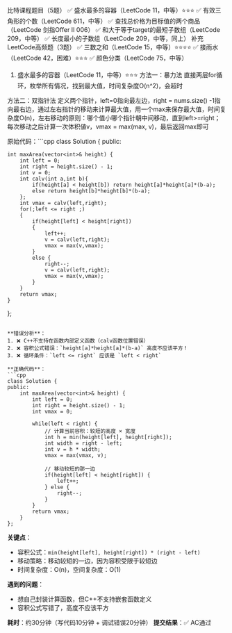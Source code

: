 比特课程题目（5题）
✅ 盛水最多的容器（LeetCode 11，中等）⭐⭐⭐
✅ 有效三角形的个数（LeetCode 611，中等）
✅ 查找总价格为目标值的两个商品（LeetCode 剑指Offer II 006）
✅ 和大于等于target的最短子数组（LeetCode 209，中等）
✅ 长度最小的子数组（LeetCode 209，中等，同上）
补充LeetCode高频题（3题）
✅ 三数之和（LeetCode 15，中等）⭐⭐⭐⭐
✅ 接雨水（LeetCode 42，困难）⭐⭐⭐
✅ 颜色分类（LeetCode 75，中等）


1. 盛水最多的容器（LeetCode 11，中等）⭐⭐⭐
方法一：暴力法
直接两层for循环，枚举所有情况，找到最大值，时间复杂度O(n^2)，会超时

方法二：双指针法
定义两个指针，left=0指向最左边，right = nums.size() -1指向最右边，通过左右指针的移动来计算最大值，用一个max来保存最大值，时间复杂度O(n)，左右移动的原则：哪个值小哪个指针朝中间移动，直到left>=right；每次移动之后计算一次体积値v，vmax = max(max, v)，最后返回max即可

原始代码：```cpp
class Solution {
public:
    
    int maxArea(vector<int>& height) {
        int left = 0;
        int right = height.size() - 1;
        int v = 0;
        int calv(int a,int b){
            if(height[a] < height[b]) return height[a]*height[a]*(b-a);
            else return height[b]*height[b]*(b-a);
        };
        int vmax = calv(left,right);
        for(;left <= right ;)
        {
            if(height[left] < height[right])
            {
                left++;
                v = calv(left,right);
                vmax = max(v,vmax);
            }
            else {
                right--;
                v = calv(left,right);
                vmax = max(v,vmax);
            }
        }
        return vmax;
    }
};
```

**错误分析**：
1. ❌ C++不支持在函数内部定义函数（calv函数位置错误）
2. ❌ 容积公式错误：`height[a]*height[a]*(b-a)` 高度不应该平方！
3. ❌ 循环条件：`left <= right` 应该是 `left < right`

**正确代码**：
```cpp
class Solution {
public:
    int maxArea(vector<int>& height) {
        int left = 0;
        int right = height.size() - 1;
        int vmax = 0;
        
        while(left < right) {
            // 计算当前容积：较短的高度 × 宽度
            int h = min(height[left], height[right]);
            int width = right - left;
            int v = h * width;
            vmax = max(vmax, v);
            
            // 移动较短的那一边
            if(height[left] < height[right]) {
                left++;
            } else {
                right--;
            }
        }
        return vmax;
    }
};
```

**关键点**：
- 容积公式：`min(height[left], height[right]) * (right - left)`
- 移动策略：移动较短的一边，因为容积受限于较短边
- 时间复杂度：O(n)，空间复杂度：O(1)

**遇到的问题**：
- 想自己封装计算函数，但C++不支持嵌套函数定义
- 容积公式写错了，高度不应该平方

**耗时**：约30分钟（写代码10分钟 + 调试错误20分钟）
**提交结果**：✅ AC通过
